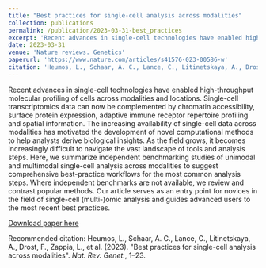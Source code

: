 ```yaml
---
title: "Best practices for single-cell analysis across modalities"
collection: publications
permalink: /publication/2023-03-31-best_practices
excerpt: 'Recent advances in single-cell technologies have enabled high-throughput molecular profiling of cells across modalities and locations. Single-cell transcriptomics data can now be complemented by chromatin accessibility, surface protein expression, adaptive immune receptor repertoire profiling and spatial information. The increasing availability of single-cell data across modalities has motivated the development of novel computational methods to help analysts derive biological insights. As the field grows, it becomes increasingly difficult to navigate the vast landscape of tools and analysis steps. Here, we summarize independent benchmarking studies of unimodal and multimodal single-cell analysis across modalities to suggest comprehensive best-practice workflows for the most common analysis steps. Where independent benchmarks are not available, we review and contrast popular methods. Our article serves as an entry point for novices in the field of single-cell (multi-)omic analysis and guides advanced users to the most recent best practices.'
date: 2023-03-31
venue: 'Nature reviews. Genetics'
paperurl: 'https://www.nature.com/articles/s41576-023-00586-w'
citation: 'Heumos, L., Schaar, A. C., Lance, C., Litinetskaya, A., Drost, F., Zappia, L., et al. (2023). &quot;Best practices for single-cell analysis across modalities&quot;. <i>Nat. Rev. Genet.</i>, 1–23.'
---
```

Recent advances in single-cell technologies have enabled high-throughput molecular profiling of cells across modalities and locations. Single-cell transcriptomics data can now be complemented by chromatin accessibility, surface protein expression, adaptive immune receptor repertoire profiling and spatial information. The increasing availability of single-cell data across modalities has motivated the development of novel computational methods to help analysts derive biological insights. As the field grows, it becomes increasingly difficult to navigate the vast landscape of tools and analysis steps. Here, we summarize independent benchmarking studies of unimodal and multimodal single-cell analysis across modalities to suggest comprehensive best-practice workflows for the most common analysis steps. Where independent benchmarks are not available, we review and contrast popular methods. Our article serves as an entry point for novices in the field of single-cell (multi-)omic analysis and guides advanced users to the most recent best practices.

[Download paper here](https://www.nature.com/articles/s41576-023-00586-w)

Recommended citation: Heumos, L., Schaar, A. C., Lance, C., Litinetskaya, A., Drost, F., Zappia, L., et al. (2023). "Best practices for single-cell analysis across modalities". <i>Nat. Rev. Genet.</i>, 1–23.